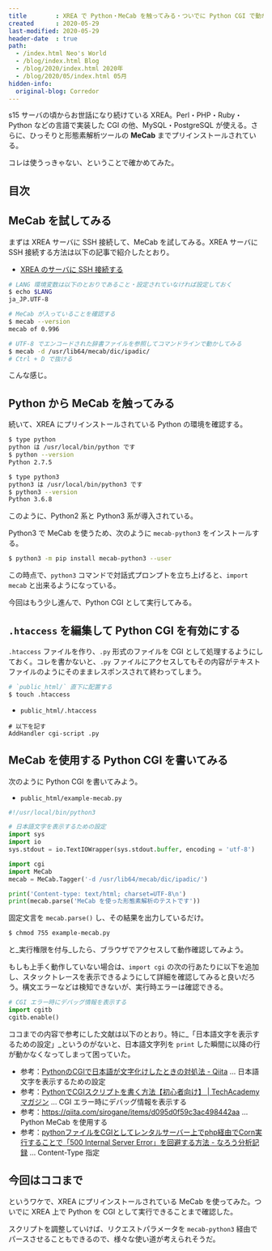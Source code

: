 ```yaml
---
title        : XREA で Python・MeCab を触ってみる・ついでに Python CGI で動かしてみる
created      : 2020-05-29
last-modified: 2020-05-29
header-date  : true
path:
  - /index.html Neo's World
  - /blog/index.html Blog
  - /blog/2020/index.html 2020年
  - /blog/2020/05/index.html 05月
hidden-info:
  original-blog: Corredor
---
```


s15 サーバの頃からお世話になり続けている XREA。Perl・PHP・Ruby・Python などの言語で実装した CGI の他、MySQL・PostgreSQL が使える。さらに、ひっそりと形態素解析ツールの __MeCab__ までプリインストールされている。

コレは使うっきゃない、ということで確かめてみた。

## 目次

## MeCab を試してみる

まずは XREA サーバに SSH 接続して、MeCab を試してみる。XREA サーバに SSH 接続する方法は以下の記事で紹介したとおり。

- [XREA のサーバに SSH 接続する](/blog/2019/08/12-02.html)

```bash
# LANG 環境変数は以下のとおりであること・設定されていなければ設定しておく
$ echo $LANG
ja_JP.UTF-8

# MeCab が入っていることを確認する
$ mecab --version
mecab of 0.996

# UTF-8 でエンコードされた辞書ファイルを参照してコマンドラインで動かしてみる
$ mecab -d /usr/lib64/mecab/dic/ipadic/
# Ctrl + D で抜ける
```

こんな感じ。

## Python から MeCab を触ってみる

続いて、XREA にプリインストールされている Python の環境を確認する。

```bash
$ type python
python は /usr/local/bin/python です
$ python --version
Python 2.7.5

$ type python3
python3 は /usr/local/bin/python3 です
$ python3 --version
Python 3.6.8
```

このように、Python2 系と Python3 系が導入されている。

Python3 で MeCab を使うため、次のように `mecab-python3` をインストールする。

```bash
$ python3 -m pip install mecab-python3 --user
```

この時点で、`python3` コマンドで対話式プロンプトを立ち上げると、`import mecab` と出来るようになっている。

今回はもう少し進んで、Python CGI として実行してみる。

## `.htaccess` を編集して Python CGI を有効にする

`.htaccess` ファイルを作り、`.py` 形式のファイルを CGI として処理するようにしておく。コレを書かないと、`.py` ファイルにアクセスしてもその内容がテキストファイルのようにそのままレスポンスされて終わってしまう。

```bash
# `public_html/` 直下に配置する
$ touch .htaccess
```

- `public_html/.htaccess`

```apacheconf
# 以下を記す
AddHandler cgi-script .py
```

## MeCab を使用する Python CGI を書いてみる

次のように Python CGI を書いてみよう。

- `public_html/example-mecab.py`

```python
#!/usr/local/bin/python3

# 日本語文字を表示するための設定
import sys
import io
sys.stdout = io.TextIOWrapper(sys.stdout.buffer, encoding = 'utf-8')

import cgi
import MeCab
mecab = MeCab.Tagger('-d /usr/lib64/mecab/dic/ipadic/')

print('Content-type: text/html; charset=UTF-8\n')
print(mecab.parse('MeCab を使った形態素解析のテストです'))
```

固定文言を `mecab.parse()` し、その結果を出力しているだけ。

```bash
$ chmod 755 example-mecab.py
```

と_実行権限を付与_したら、ブラウザでアクセスして動作確認してみよう。

もしも上手く動作していない場合は、`import cgi` の次の行あたりに以下を追加し、スタックトレースを表示できるようにして詳細を確認してみると良いだろう。構文エラーなどは検知できないが、実行時エラーは確認できる。

```python
# CGI エラー時にデバッグ情報を表示する
import cgitb
cgitb.enable()
```

ココまでの内容で参考にした文献は以下のとおり。特に_「日本語文字を表示するための設定」_というのがないと、日本語文字列を `print` した瞬間に以降の行が動かなくなってしまって困っていた。

- 参考：[PythonのCGIで日本語が文字化けしたときの対処法 - Qiita](https://qiita.com/eleven-junichi2/items/f3fcb6abe7fe21a4d89a) … 日本語文字を表示するための設定
- 参考：[PythonでCGIスクリプトを書く方法【初心者向け】 | TechAcademyマガジン](https://techacademy.jp/magazine/21488) … CGI エラー時にデバッグ情報を表示する
- 参考：<https://qiita.com/sirogane/items/d095d0f59c3ac498442aa> … Python MeCab を使用する
- 参考：[pythonファイルをCGIとしてレンタルサーバー上でphp経由でCorn実行することで「500 Internal Server Error」を回避する方法 - なろう分析記録](https://karupoimou.hatenablog.com/entry/2019/05/21/184126) … Content-Type 指定

## 今回はココまで

というワケで、XREA にプリインストールされている MeCab を使ってみた。ついでに XREA 上で Python を CGI として実行できることまで確認した。

スクリプトを調整していけば、リクエストパラメータを `mecab-python3` 経由でパースさせることもできるので、様々な使い道が考えられそうだ。
